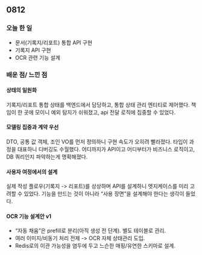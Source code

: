 ## 0812
### 오늘 한 일
- 문서(기록지/리포트) 통합 API 구현
- 기록지 API 구현
- OCR 관련 기능 설계

### 배운 점/ 느낀 점

#### 상태의 일원화

기록지/리포트 통합 상태를 백엔드에서 담당하고, 통합 상태 관리 엔티티로 제어했다. 책임이 한 곳에 모이니 예외 탐지가 쉬워졌고, api 전달 로직에 집중할 수 있었다.

#### 모델링 집중과 계약 우선

DTO, 공통 값 객체, 조인 VO를 먼저 정의하니 구현 속도가 오히려 빨라졌다. 
타입이 과정을 대표하니 디버깅도 수월했다. 어디까지가 API이고 어디부터가 비즈니스 로직이고, DB 쿼리인지 파악하는게 명확해졌다.

#### 사용자 여정에서의 설계

실제 작성 플로우(기록지 -> 리포트)를 상상하며 API를 설계하니 엣지케이스를 미리 고려할 수 있었다.
기능을 만드는 것이 아니라 “사용 장면”을 설계해야 한다는 생각이 들었다.

#### OCR 기능 설계안 v1

- “자동 채움”은 prefill로 분리(아직 생성 전 단계). 별도 테이블로 관리.
- 여러 이미지/비동기 처리 전제 -> OCR 자체 상태관리 도입.
- Redis로의 이관 가능성을 염두에 두고 느슨한 매핑/유연한 스키마로 설계.



